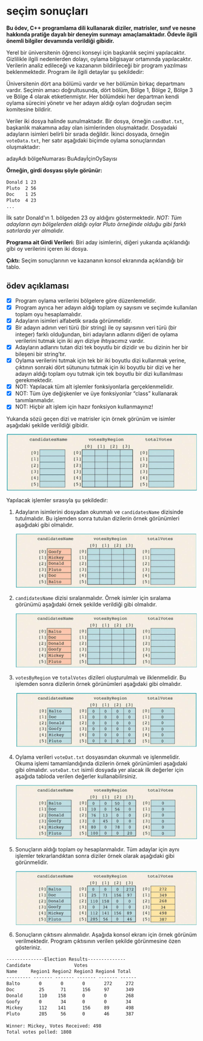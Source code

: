 # seçim sonuçları

**Bu ödev, C++ programlama dili kullanarak diziler, matrisler,**
**sınıf ve nesne hakkında pratiğe dayalı bir deneyim sunmayı**
**amaçlamaktadır. Ödevle ilgili önemli bilgiler devamında verildiği**
**gibidir.**

Yerel bir üniversitenin öğrenci konseyi için başkanlık seçimi
yapılacaktır. Gizlilikle ilgili nedenlerden dolayı, oylama bilgisayar
ortamında yapılacaktır. Verilerin analiz edileceği ve
kazananın bildirileceği bir program yazılması beklenmektedir.
Program ile ilgili detaylar şu şekildedir:

Üniversitenin dört ana bölümü vardır ve her bölümün birkaç
departmanı vardır. Seçimin amacı doğrultusunda, dört bölüm, Bölge 1,
Bölge 2, Bölge 3 ve Bölge 4 olarak etıketlenmiştır. Her
bölümdeki her departman kendi oylama sürecini yönetır ve her adayın
aldığı oyları doğrudan seçim komitesine bildirir.

Veriler iki dosya halinde sunulmaktadır. Bir dosya, örneğin
`candDat.txt`, başkanlık makamına aday olan isimlerinden oluşmaktadır.
Dosyadaki adayların isimleri belirli bir sırada değildir. İkinci
dosyada, örneğin `voteData.txt`, her satır aşağıdaki biçimde oylama
sonuçlarından oluşmaktadır:

adayAdı bölgeNumarası BuAdayİçinOySayısı

**Örneğin, girdi dosyası şöyle görünür:**

```text
Donald 1 23
Pluto  2 56
Doc    1 25
Pluto  4 23
...
```

İlk satır Donald'ın 1. bölgeden 23 oy aldığını göstermektedir. *NOT:*
*Tüm adayların ayrı bölgelerden aldığı oylar Pluto örneğinde olduğu*
*gibi farklı satırlarda yer almalıdır.*

**Programa ait Girdi Verileri:** Biri aday isimlerini, diğeri
yukarıda açıklandığı gibi oy verilerini içeren iki dosya.

**Çıktı:** Seçim sonuçlarının ve kazananın konsol ekranında açıklandığı bir tablo.

## ödev açıklaması

- [x] Program oylama verilerini bölgelere göre düzenlemelidir.
- [x] Program ayrıca her adayın aldığı toplam oy sayısını ve seçimde
  kullanılan toplam oyu hesaplamalıdır.
- [x] Adayların isimleri alfabetik sırada görünmelidir.
- [x] Bir adayın adının veri türü (bir string) ile oy sayısının veri
  türü (bir integer) farklı olduğundan, biri adayların adlarını
  diğeri de oylama verilerini tutmak için iki ayrı diziye ihtıyacımız
  vardır.
- [x] Adayların adlarını tutan dizi tek boyutlu bir dizidir ve bu
  dizinin her bir bileşeni bir string’tır.
- [x] Oylama verilerini tutmak için tek bir iki boyutlu dizi kullanmak
  yerine, çıktının sonraki dört sütununu tutmak için iki boyutlu bir
  dizi ve her adayın aldığı toplam oyu tutmak için tek boyutlu bir
  dizi kullanılması gerekmektedir.
- [x] NOT: Yapılacak tüm alt işlemler fonksiyonlarla gerçeklenmelidir.
- [x] NOT: Tüm üye değişkenler ve üye fonksiyonlar “class” kullanarak
  tanımlanmalıdır.
- [x] NOT: Hiçbir alt işlem için hazır fonksiyon kullanmayınız!

Yukarıda sözü geçen dizi ve matrisler için örnek görünüm ve isimler
aşağıdaki şekilde verildiği gibidir.

![image0](./src/image.png)

Yapılacak işlemler sırasıyla şu şekildedir:

1. Adayların isimlerini dosyadan okunmalı ve `candidatesName`
   dizisinde tutulmalıdır. Bu işlemden sonra tutulan dizilerin örnek
   görünümleri aşağıdaki gibi olmalıdır.

    ![alt text](./src/image1.png)

2. `candidatesName` dizisi sıralanmalıdır. Örnek isimler için
   sıralama görünümü aşağıdaki örnek şekilde verildiği gibi
   olmalıdır.

    ![alt text](./src/image2.png)

3. `votesByRegion` ve `totalVotes` dizileri oluşturulmalı ve
   ilklenmelidir. Bu işlemden sonra dizilerin örnek görünümleri aşağıdaki gibi olmalıdır.

    ![alt text](./src/image3.png)

4. Oylama verileri `voteDat.txt` dosyasından okunmalı ve
   işlenmelidir. Okuma işlemi tamamlandığında dizilerin örnek
   görünümleri aşağıdaki gibi olmalıdır. `voteDat.txt` isimli dosyada
   yer alacak ilk değerler için aşağıda tabloda verilen değerler
   kullanabilirsiniz.

    ![alt text](./src/image4.png)

5. Sonuçların aldığı toplam oy hesaplanmalıdır. Tüm adaylar için
   aynı işlemler tekrarlandıktan sonra diziler örnek olarak
   aşağıdaki gibi görünmelidir.

    ![alt text](./src/image5.png)

6. Sonuçların çıktısını alınmalıdır. Aşağıda konsol ekranı için
   örnek görünüm verilmektedir. Program çıktısının verilen şekilde
   görünmesine özen gösteriniz.

```console
--------------Election Results--------------
Candidate                Votes
Name     Region1 Region2 Region3 Region4 Total
--------- ------- ------- ------- ------- ------
Balto       0       0       0       272     272
Doc         25      71      156     97      349
Donald      110    158      0       0       268
Goofy       0       34      0       0       34
Mickey      112    141      156     89      498
Pluto       285     56      0       46      387

Winner: Mickey, Votes Received: 498
Total votes polled: 1808
```
